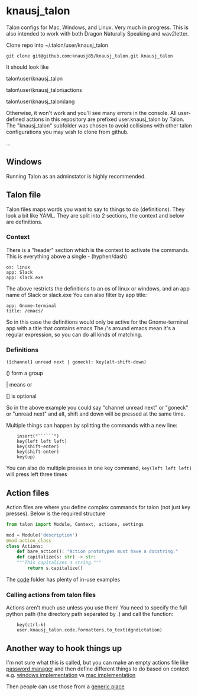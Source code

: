 # knausj_talon
Talon configs for Mac, Windows, and Linux. Very much in progress. This is also intended to work with both Dragon Naturally Speaking and wav2letter.

Clone repo into ~/.talon/user/knausj_talon

    git clone git@github.com:knausj85/knausj_talon.git knausj_talon

It should look like

talon\user\knausj_talon

talon\user\knausj_talon\actions

talon\user\knausj_talon\lang

Otherwise, it won't work and you'll see many errors in the console. All user-defined actions in this repository are prefixed user.knausj_talon by Talon. The "knausj_talon" subfolder was chosen to avoid collisions with other talon configurations you may wish to clone from github.

...
## Windows
Running Talon as an adminstator is highly recommended. 

## Talon file

Talon files maps words you want to say to things to do (definitions). They look a bit like YAML. 
They are split into 2 sections, the context and below are definitions.

### Context
There is a "header" section which is the context to activate the commands. This is everything above a
single - (hyphen/dash)

```os: windows
os: linux
app: Slack
app: slack.exe
```

The above restricts the definitions to an os of linux or windows, and an app name of Slack or slack.exe
You can also filter by app title:

```
app: Gnome-terminal
title: /emacs/
```

So in this case the definitions would only be active for the Gnome-terminal app with a title that contains emacs
The /'s around emacs mean it's a regular expression, so you can do all kinds of matching.

### Definitions

```
([channel] unread next | goneck): key(alt-shift-down)
```

() form a group

| means or

[] is optional

So in the above example you could say "channel unread next" or "goneck" or "unread next" and alt,
shift and down will be pressed at the same time.

Multiple things can happen by splitting the commands with a new line:

```insert code:
    insert("``````")
    key(left left left)
    key(shift-enter)
    key(shift-enter)
    key(up)
```

You can also do multiple presses in one key command, `key(left left left)` will press left three times

## Action files

Action files are where you define complex commands for talon (not just key presses). 
Below is the required structure

```python
from talon import Module, Context, actions, settings

mod = Module('description')
@mod.action_class
class Actions:
    def bare_action(): "Action prototypes must have a docstring."
    def capitalize(s: str) -> str:
    """This capitalizes a string."""
        return s.capitalize()
```

The [code](https://github.com/knausj85/knausj_talon/tree/master/code) folder has plenty of in-use examples

### Calling actions from talon files

Actions aren't much use unless you use them! You need to specify the full python path 
(the directory path separated by .) and call the function:

```channel <dgndictation>: 
    key(ctrl-k)
    user.knausj_talon.code.formatters.to_text(dgndictation)
```

## Another way to hook things up

I'm not sure what this is called, but you can make an empty actions file like [password manager](https://github.com/knausj85/knausj_talon/blob/master/code/password_manager.py)
and then define different things to do based on context e.g. [windows implementation](https://github.com/knausj85/knausj_talon/blob/master/code/win/password_manager.talon)
vs [mac implementation](https://github.com/knausj85/knausj_talon/blob/master/code/mac/password_manager.talon)

Then people can use those from a [generic place](https://github.com/knausj85/knausj_talon/blob/master/misc/1password.talon)
